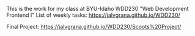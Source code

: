 <!--# jalvgrana.github.io-->
This is the work for my class at BYU-Idaho WDD230 "Web Development Frontend I"
List of weekly tasks: https://jalvgrana.github.io/WDD230/

Final Project: https://jalvgrana.github.io/WDD230/Scoots%20Project/

